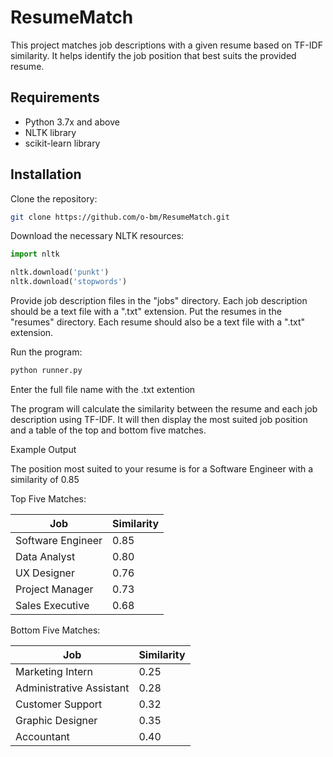 # ResumeMatch

This project matches job descriptions with a given resume based on TF-IDF similarity. It helps identify the job position that best suits the provided resume.

## Requirements

- Python 3.7x and above
- NLTK library
- scikit-learn library

## Installation

Clone the repository:

```bash
git clone https://github.com/o-bm/ResumeMatch.git
```

Download the necessary NLTK resources:
```python
import nltk

nltk.download('punkt')
nltk.download('stopwords')
```

Provide job description files in the "jobs" directory. Each job description should be a text file with a ".txt" extension.
Put the resumes in the "resumes" directory. Each resume should also be a text file with a ".txt" extension.

Run the program:

```bash
python runner.py
```
Enter the full file name with the .txt extention

The program will calculate the similarity between the resume and each job description using TF-IDF. It will then display the most suited job position and a table of the top and bottom five matches.

Example Output


The position most suited to your resume is for a Software Engineer with a similarity of 0.85

Top Five Matches:

Job              | Similarity
------------------|------------
Software Engineer| 0.85
Data Analyst     | 0.80
UX Designer      | 0.76
Project Manager  | 0.73
Sales Executive  | 0.68

Bottom Five Matches:

Job              | Similarity
------------------|------------
Marketing Intern | 0.25
Administrative Assistant | 0.28
Customer Support | 0.32
Graphic Designer | 0.35
Accountant       | 0.40

